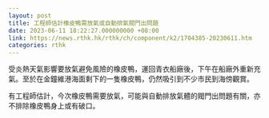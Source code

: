 ```yaml
---
layout: post
title: 工程師估計橡皮鴨需放氣或自動排氣閥門出問題
date: 2023-06-11 18:22:27.000000000 +08:00
link: https://news.rthk.hk/rthk/ch/component/k2/1704385-20230611.htm
categories: rthk
---
```


受炎熱天氣影響要放氣避免風險的橡皮鴨，運回青衣船廠後，下午在船廠外重新充氣。至於在金鐘維港海面剩下的一隻橡皮鴨，仍然吸引到不少市民到海傍觀賞。

有工程師估計，今次橡皮鴨需要放氣，可能與自動排放氣體的閥門出問題有關，亦不排除橡皮鴨身上或有破口。
